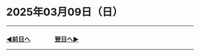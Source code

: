 # 2025年03月09日（日）

---

### [◀️前日へ](https://github.com/yuasys/chatty-journal/blob/main/2025/03/2025-03-08.md)&emsp;&emsp;&emsp;&emsp;[翌日へ▶️](https://github.com/yuasys/chatty-journal/blob/main/2025/03/2025-03-10.md)

---
